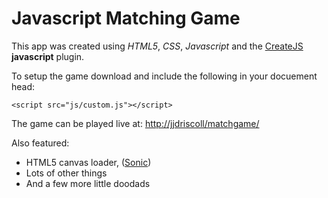 # Javascript Matching Game

This app was created using *HTML5*, *CSS*, *Javascript* and the [CreateJS](https://createjs.com/) **javascript** plugin.

To setup the game download and include the following in your docuement head:
```
<script src="js/custom.js"></script>
```

The game can be played live at: [http://jjdriscoll/matchgame/](http://jjdriscoll/matchgame/)

Also featured:

- HTML5 canvas loader, ([Sonic](https://github.com/padolsey/sonic.js/blob/master/README.md))
- Lots of other things
- And a few more little doodads
